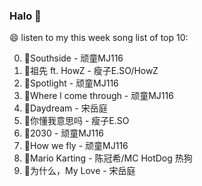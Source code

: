 

### Halo 👋

😄 listen to my this week song list of top 10:

0. 🌈Southside - 顽童MJ116
1. 🌈祖先 ft. HowZ - 瘦子E.SO/HowZ
2. 🌈Spotlight - 顽童MJ116
3. 🌈Where l come through - 顽童MJ116
4. 🌈Daydream - 宋岳庭
5. 🌈你懂我意思吗 - 瘦子E.SO
6. 🌈2030 - 顽童MJ116
7. 🌈How we fly - 顽童MJ116
8. 🌈Mario Karting - 陈冠希/MC HotDog 热狗
9. 🌈为什么，My Love - 宋岳庭

